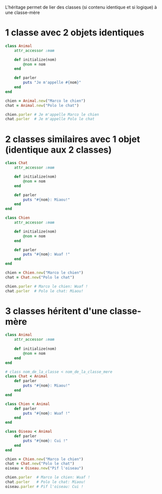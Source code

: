 L'héritage permet de lier des classes (si contenu identique et si logique) à une classe-mère

# 1 classe avec 2 objets identiques
```ruby
class Animal
    attr_accessor :nom

    def initialize(nom)
        @nom = nom
    end

    def parler
        puts "Je m'appelle #{nom}"
    end
end

chien = Animal.new("Marco le chien")
chat = Animal.new("Polo le chat")

chien.parler # Je m'appelle Marco le chien
chat.parler  # Je m'appelle Polo le chat
```

# 2 classes similaires avec 1 objet (identique aux 2 classes)
```ruby
class Chat
    attr_accessor :nom

    def initialize(nom)
        @nom = nom
    end

    def parler
        puts "#{nom}: Miaou!"
    end
end

class Chien
    attr_accessor :nom

    def initialize(nom)
        @nom = nom
    end

    def parler
        puts "#{nom}: Wuaf !"
    end
end

chien = Chien.new("Marco le chien")
chat = Chat.new("Polo le chat")     

chien.parler # Marco le chien: Wuaf !
chat.parler  # Polo le chat: Miaou!
```

# 3 classes héritent d'une classe-mère
```ruby
class Animal
    attr_accessor :nom
    
    def initialize(nom)
        @nom = nom
    end
end

# class nom_de_la_classe < nom_de_la_classe_mere
class Chat < Animal
    def parler
        puts "#{nom}: Miaou!"
    end
end

class Chien < Animal
    def parler
        puts "#{nom}: Wuaf !"
    end
end

class Oiseau < Animal
    def parler
        puts "#{nom}: Cui !"
    end
end

chien = Chien.new("Marco le chien")
chat = Chat.new("Polo le chat")
oiseau = Oiseau.new("Pif l'oiseau")

chien.parler  # Marco le chien: Wuaf !
chat.parler   # Polo le chat: Miaou!
oiseau.parler # Pif l'oiseau: Cui !
```
